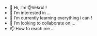 - 👋 Hi, I’m @Vekrul !
- 👀 I’m interested in ...
- 🌱 I’m currently learning everything i can !
- 💞️ I’m looking to collaborate on ...
- 📫 How to reach me ...

<!---
Vekrul/Vekrul is a ✨ special ✨ repository because its `README.md` (this file) appears on your GitHub profile.
You can click the Preview link to take a look at your changes.
--->
